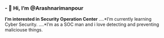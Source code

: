 ### - 👋 Hi, I’m @Arashnarimanpour
**I’m interested in Security Operation Center**
....*I’m currently learning Cyber Security.
....*I’m as a SOC man and i love detecting and preventing maliciouse things.
